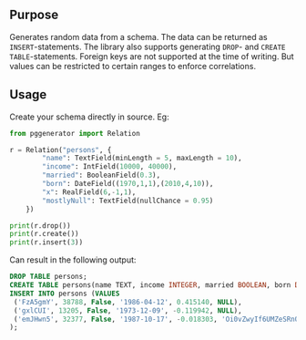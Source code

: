 ## Purpose
Generates random data from a schema. The data can be returned as `INSERT`-statements.
The library also supports generating `DROP`- and `CREATE TABLE`-statements.
Foreign keys are not supported at the time of writing.
But values can be restricted to certain ranges to enforce correlations.

## Usage
Create your schema directly in source. Eg:

```python
from pggenerator import Relation

r = Relation("persons", {
        "name": TextField(minLength = 5, maxLength = 10),
        "income": IntField(10000, 40000),
        "married": BooleanField(0.3),
        "born": DateField((1970,1,1),(2010,4,10)),
        "x": RealField(6,-1,1),
        "mostlyNull": TextField(nullChance = 0.95)
    })

print(r.drop())
print(r.create())
print(r.insert(3))
```

Can result in the following output: 
```sql
DROP TABLE persons;
CREATE TABLE persons(name TEXT, income INTEGER, married BOOLEAN, born DATE, x REAL, mostlyNull TEXT);
INSERT INTO persons (VALUES 
 ('FzA5gmY', 38788, False, '1986-04-12', 0.415140, NULL),
 ('gxlCUI', 13205, False, '1973-12-09', -0.119942, NULL),
 ('emJHwn5', 32377, False, '1987-10-17', -0.018303, 'Oi0vZwyIf6UMZeSRnONee2ktRChnmzJrWvx8JV1GSGizxoxCmLD')
);
```